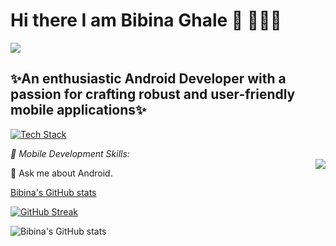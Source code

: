 # Hi there I am Bibina Ghale 👋 👩🏾‍💻 #
![](https://komarev.com/ghpvc/?username=BibinG)

## ✨An enthusiastic Android Developer with a passion for crafting robust and user-friendly mobile applications✨ ##
<p align="left" dir="auto"><a target="_blank" rel="noopener noreferrer nofollow" href="https://camo.githubusercontent.com/7c468dc559d70c1c3f2d1396d08713b405d8b2327ad2729f7eb7122ba75e3c83/68747470733a2f2f736b696c6c69636f6e732e6465762f69636f6e733f693d6b6f746c696e2c6b746f722c6772617068716c2c6865726f6b752c696465612c737072696e672c706f7374677265732c6769742c6769746875622c626173682c646f636b65722c74732c616e64726f6964267065726c696e653d3136"><img src="https://camo.githubusercontent.com/7c468dc559d70c1c3f2d1396d08713b405d8b2327ad2729f7eb7122ba75e3c83/68747470733a2f2f736b696c6c69636f6e732e6465762f69636f6e733f693d6b6f746c696e2c6b746f722c6772617068716c2c6865726f6b752c696465612c737072696e672c706f7374677265732c6769742c6769746875622c626173682c646f636b65722c74732c616e64726f6964267065726c696e653d3136" alt="Tech Stack" data-canonical-src="https://skillicons.dev/icons?i=kotlin,ktor,graphql,heroku,idea,spring,postgres,git,github,bash,docker,ts,android&amp;perline=16" >
</a> 

</p>

 *📱 Mobile Development Skills:*<br>  <img align="right" src="https://camo.githubusercontent.com/4cb9b98860a01e6a93c5b3eb5fd5a0ae409731635562552752b75ff17b4b2167/68747470733a2f2f6d656469612e67697068792e636f6d2f6d656469612f4d3967624264396e6244724f5475314d71782f67697068792e676966" data-canonical-src="https://media.giphy.com/media/M9gbBd9nbDrOTu1Mqx/giphy.gif" style="max-width: 80%; display: inline-block;" data-target="animated-image.originalImage">
<!-- * Proficient in Java and Kotlin, the core languages for Android app development.*<br>
 * Experience with Android SDK, Android Studio, and Gradle for building and optimizing applications.*<br>
 * Knowledge of architectural patterns such as MVVM, MVP, and Clean Architecture.*<br>
 * Familiarity with RESTful APIs and integration of backend services.*<br>
 * Expertise in designing responsive UIs following Material Design guidelines.*<br>
 * Experience with version control using Git, ensuring smooth collaboration and project management.*<br>
 *  Adept at debugging, testing, and performance optimization for seamless user experiences.. *<br>
 -->

 💬 Ask me about Android.<br>



[Bibina's GitHub stats](https://github-readme-stats.vercel.app/api?username=BibinaG&theme=dark&show_icons=true)
<!--[Bibina's GitHub stats](https://github-readme-stats.vercel.app/api?username=BibinaG&show_icons=true&theme=merko)
-->
[![GitHub Streak](https://streak-stats.demolab.com/?user=BibinaG&theme=highcontrast)](https://git.io/streak-stats)

![Bibina's GitHub stats](https://github-readme-stats.vercel.app/api?username=BibinaG&show_icons=true&theme=radical)




 





<!--
**BibinaGhale** is a ✨ _special_ ✨ repository because its `README.md` (this file) appears on your GitHub profile.

Here are some ideas to get you started:

**I’m currently  learning **
- 🌱📱 Mobile Development Skills:



- 👯 I’m looking to collaborate on ...
- 🤔 I’m looking for help with ...
- 💬 Ask me about ...
- 📫 How to reach me: ...
- 😄 Pronouns: ...
- ⚡ Fun fact: ...
-->
